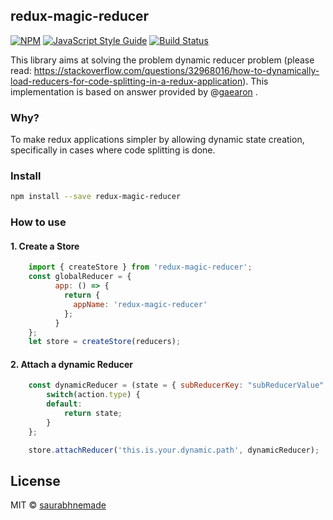 ## redux-magic-reducer

[![NPM](https://img.shields.io/npm/v/redux-magic-reducer.svg)](https://www.npmjs.com/package/redux-magic-reducer) [![JavaScript Style Guide](https://img.shields.io/badge/code_style-standard-brightgreen.svg)](https://standardjs.com)
[![Build Status](https://travis-ci.org/saurabhnemade/redux-magic-reducer.svg?branch=master)](https://travis-ci.org/saurabhnemade/redux-magic-reducer)

This library aims at solving the problem dynamic reducer problem (please read: https://stackoverflow.com/questions/32968016/how-to-dynamically-load-reducers-for-code-splitting-in-a-redux-application). This implementation is based on answer provided by @[gaearon](https://github.com/gaearon) .

### Why?
To make redux applications simpler by allowing dynamic state creation, specifically in cases where code splitting is done.

### Install
```bash
npm install --save redux-magic-reducer
```

### How to use
#### 1. Create a Store
```jsx
    import { createStore } from 'redux-magic-reducer';
    const globalReducer = {
          app: () => {
            return {
              appName: 'redux-magic-reducer'
            };
          }
    };
    let store = createStore(reducers);
```

#### 2. Attach a dynamic Reducer
```jsx
    const dynamicReducer = (state = { subReducerKey: "subReducerValue" }, action) {
    	switch(action.type) {
    	default:
    		return state;
    	}
    };

    store.attachReducer('this.is.your.dynamic.path', dynamicReducer);
```

## License
MIT © [saurabhnemade](https://github.com/saurabhnemade)
